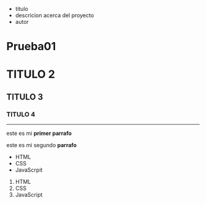 - titulo
- descricion acerca del proyecto
- autor
# Prueba01
# TITULO 2
## TITULO 3
### TITULO 4
---
este es mi **primer parrafo**

este es mi segundo **parrafo**

- HTML
- CSS 
- JavaScrpit

1. HTML
2. CSS
3. JavaScript
